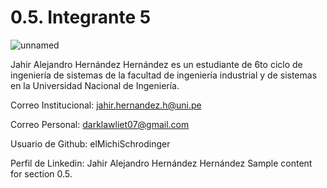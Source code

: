 # 0.5. Integrante 5
![unnamed](https://github.com/user-attachments/assets/f1a97395-ffa3-41b0-8134-bc6f655dfdcf)

Jahir Alejandro Hernández Hernández es un estudiante de 6to ciclo de ingeniería de sistemas de la facultad de ingeniería industrial y de sistemas en la Universidad Nacional de Ingeniería.

Correo Institucional: jahir.hernandez.h@uni.pe

Correo Personal: darklawliet07@gmail.com

Usuario de Github: elMichiSchrodinger

Perfil de Linkedin: Jahir Alejandro Hernández Hernández
Sample content for section 0.5.
